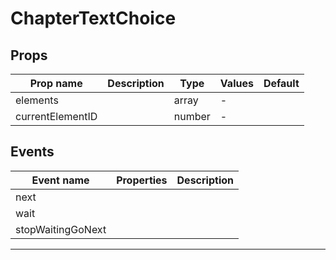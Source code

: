 # ChapterTextChoice

## Props

| Prop name        | Description | Type   | Values | Default |
| ---------------- | ----------- | ------ | ------ | ------- |
| elements         |             | array  | -      |         |
| currentElementID |             | number | -      |         |

## Events

| Event name        | Properties | Description |
| ----------------- | ---------- | ----------- |
| next              |            |
| wait              |            |
| stopWaitingGoNext |            |

---
